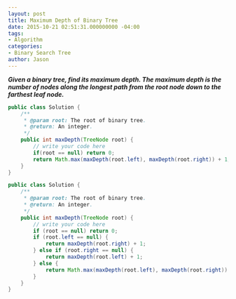 ```yaml
---
layout: post
title: Maximum Depth of Binary Tree
date: 2015-10-21 02:51:31.000000000 -04:00
tags:
- Algorithm
categories:
- Binary Search Tree
author: Jason
---
```

<p><strong><em>Given a binary tree, find its maximum depth. The maximum depth is the number of nodes along the longest path from the root node down to the farthest leaf node.</em></strong></p>


``` java
public class Solution {
    /**
     * @param root: The root of binary tree.
     * @return: An integer.
     */
    public int maxDepth(TreeNode root) {
        // write your code here
        if(root == null) return 0;
        return Math.max(maxDepth(root.left), maxDepth(root.right)) + 1;
    }
}
```
``` java
public class Solution {
    /**
     * @param root: The root of binary tree.
     * @return: An integer.
     */
    public int maxDepth(TreeNode root) {
        // write your code here
        if (root == null) return 0;
        if (root.left == null) {
            return maxDepth(root.right) + 1;
        } else if (root.right == null) {
            return maxDepth(root.left) + 1;
        } else {
            return Math.max(maxDepth(root.left), maxDepth(root.right)) + 1;
        }
    }
}
```
